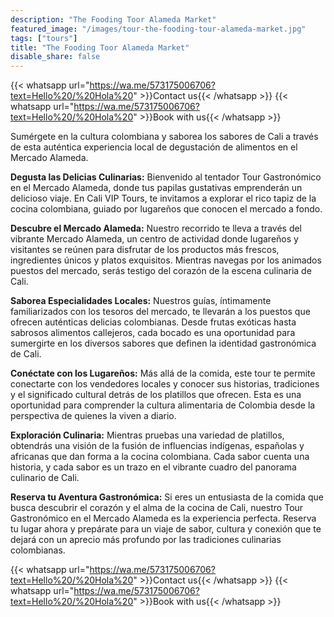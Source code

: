 ```yaml
---
description: "The Fooding Toor Alameda Market"
featured_image: "/images/tour-the-fooding-tour-alameda-market.jpg"
tags: ["tours"]
title: "The Fooding Toor Alameda Market"
disable_share: false
---
```


{{< whatsapp url="https://wa.me/573175006706?text=Hello%20/%20Hola%20" >}}Contact us{{< /whatsapp >}}
{{< whatsapp url="https://wa.me/573175006706?text=Hello%20/%20Hola%20" >}}Book with us{{< /whatsapp >}}

Sumérgete en la cultura colombiana y saborea los sabores de Cali a través de esta auténtica experiencia local de degustación de alimentos en el Mercado Alameda.

**Degusta las Delicias Culinarias:** Bienvenido al tentador Tour Gastronómico en el Mercado Alameda, donde tus papilas gustativas emprenderán un delicioso viaje. En Cali VIP Tours, te invitamos a explorar el rico tapiz de la cocina colombiana, guiado por lugareños que conocen el mercado a fondo.

**Descubre el Mercado Alameda:** Nuestro recorrido te lleva a través del vibrante Mercado Alameda, un centro de actividad donde lugareños y visitantes se reúnen para disfrutar de los productos más frescos, ingredientes únicos y platos exquisitos. Mientras navegas por los animados puestos del mercado, serás testigo del corazón de la escena culinaria de Cali.

**Saborea Especialidades Locales:** Nuestros guías, íntimamente familiarizados con los tesoros del mercado, te llevarán a los puestos que ofrecen auténticas delicias colombianas. Desde frutas exóticas hasta sabrosos alimentos callejeros, cada bocado es una oportunidad para sumergirte en los diversos sabores que definen la identidad gastronómica de Cali.

**Conéctate con los Lugareños:** Más allá de la comida, este tour te permite conectarte con los vendedores locales y conocer sus historias, tradiciones y el significado cultural detrás de los platillos que ofrecen. Esta es una oportunidad para comprender la cultura alimentaria de Colombia desde la perspectiva de quienes la viven a diario.

**Exploración Culinaria:** Mientras pruebas una variedad de platillos, obtendrás una visión de la fusión de influencias indígenas, españolas y africanas que dan forma a la cocina colombiana. Cada sabor cuenta una historia, y cada sabor es un trazo en el vibrante cuadro del panorama culinario de Cali.

**Reserva tu Aventura Gastronómica:** Si eres un entusiasta de la comida que busca descubrir el corazón y el alma de la cocina de Cali, nuestro Tour Gastronómico en el Mercado Alameda es la experiencia perfecta. Reserva tu lugar ahora y prepárate para un viaje de sabor, cultura y conexión que te dejará con un aprecio más profundo por las tradiciones culinarias colombianas.

{{< whatsapp url="https://wa.me/573175006706?text=Hello%20/%20Hola%20" >}}Contact us{{< /whatsapp >}}
{{< whatsapp url="https://wa.me/573175006706?text=Hello%20/%20Hola%20" >}}Book with us{{< /whatsapp >}}
